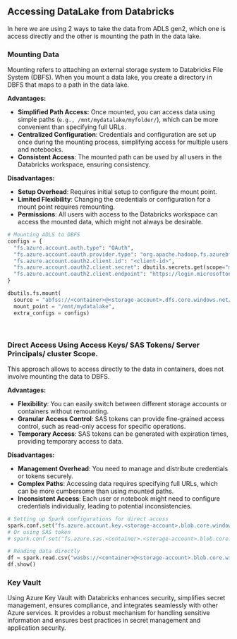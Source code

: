 ## Accessing DataLake from Databricks

In here we are using 2 ways to take the data from ADLS gen2, which one is access directly and the other is mounting the path in the data lake.

### Mounting Data
Mounting refers to attaching an external storage system to Databricks File System (DBFS). When you mount a data lake, you create a directory in DBFS that maps to a path in the data lake.

**Advantages:**
* **Simplified Path Access:** Once mounted, you can access data using simple paths (`e.g., /mnt/mydatalake/myfolder/`), which can be more convenient than specifying full URLs.
* **Centralized Configuration**: Credentials and configuration are set up once during the mounting process, simplifying access for multiple users and notebooks.
* **Consistent Access**: The mounted path can be used by all users in the Databricks workspace, ensuring consistency.

**Disadvantages:**
* **Setup Overhead**: Requires initial setup to configure the mount point.
* **Limited Flexibility**: Changing the credentials or configuration for a mount point requires remounting.
* **Permissions**: All users with access to the Databricks workspace can access the mounted data, which might not always be desirable.
```python
# Mounting ADLS to DBFS
configs = {
  "fs.azure.account.auth.type": "OAuth",
  "fs.azure.account.oauth.provider.type": "org.apache.hadoop.fs.azurebfs.oauth2.ClientCredsTokenProvider",
  "fs.azure.account.oauth2.client.id": "<client-id>",
  "fs.azure.account.oauth2.client.secret": dbutils.secrets.get(scope="myScope", key="clientSecret"),
  "fs.azure.account.oauth2.client.endpoint": "https://login.microsoftonline.com/<tenant-id>/oauth2/token"
}

dbutils.fs.mount(
  source = "abfss://<container>@<storage-account>.dfs.core.windows.net/",
  mount_point = "/mnt/mydatalake",
  extra_configs = configs)
```
<br>

### Direct Access Using Access Keys/ SAS Tokens/ Server Principals/ cluster Scope.

This approach allows to access directly to the data in containers, does not involve mounting the data to DBFS.

**Advantages:**
* **Flexibility**: You can easily switch between different storage accounts or containers without remounting.
* **Granular Access Control**: SAS tokens can provide fine-grained access control, such as read-only access for specific operations.
* **Temporary Access**: SAS tokens can be generated with expiration times, providing temporary access to data.

**Disadvantages:**
* **Management Overhead**: You need to manage and distribute credentials or tokens securely.
* **Complex Paths**: Accessing data requires specifying full URLs, which can be more cumbersome than using mounted paths.
* **Inconsistent Access**: Each user or notebook might need to configure credentials individually, leading to potential inconsistencies.

```python
# Setting up Spark configurations for direct access
spark.conf.set("fs.azure.account.key.<storage-account>.blob.core.windows.net", "<access-key>")
# Or using SAS token
# spark.conf.set("fs.azure.sas.<container>.<storage-account>.blob.core.windows.net", "<sas-token>")

# Reading data directly
df = spark.read.csv("wasbs://<container>@<storage-account>.blob.core.windows.net/path/to/file.csv")
df.show()
```

### Key Vault
Using Azure Key Vault with Databricks enhances security, simplifies secret management, ensures compliance, and integrates seamlessly with other Azure services. It provides a robust mechanism for handling sensitive information and ensures best practices in secret management and application security.
